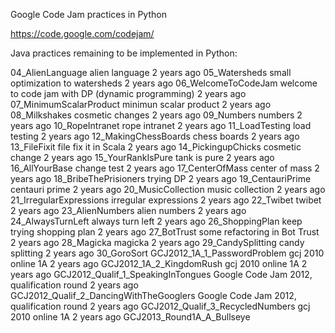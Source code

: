 Google Code Jam practices in Python

https://code.google.com/codejam/


Java practices remaining to be implemented in Python:

04_AlienLanguage	alien language	2 years ago
05_Watersheds	small optimization to watersheds	2 years ago
06_WelcomeToCodeJam	welcome to code jam with DP (dynamic programming)	2 years ago
07_MinimumScalarProduct	minimun scalar product	2 years ago
08_Milkshakes	cosmetic changes	2 years ago
09_Numbers	numbers	2 years ago
10_RopeIntranet	rope intranet	2 years ago
11_LoadTesting	load testing	2 years ago
12_MakingChessBoards	chess boards	2 years ago
13_FileFixit	file fix it in Scala	2 years ago
14_PickingupChicks	cosmetic change	2 years ago
15_YourRankIsPure	tank is pure	2 years ago
16_AllYourBase	change test	2 years ago
17_CenterOfMass	center of mass	2 years ago
18_BribeThePrisioners	trying DP	2 years ago
19_CentauriPrime	centauri prime	2 years ago
20_MusicCollection	music collection	2 years ago
21_IrregularExpressions	irregular expressions	2 years ago
22_Twibet	twibet	2 years ago
23_AlienNumbers	alien numbers	2 years ago
24_AlwaysTurnLeft	always turn left	2 years ago
26_ShoppingPlan	keep trying shopping plan	2 years ago
27_BotTrust	some refactoring in Bot Trust	2 years ago
28_Magicka	magicka	2 years ago
29_CandySplitting	candy splitting	2 years ago
30_GoroSort
GCJ2012_1A_1_PasswordProblem	gcj 2010 online 1A	2 years ago
GCJ2012_1A_2_KingdomRush	gcj 2010 online 1A	2 years ago
GCJ2012_Qualif_1_SpeakingInTongues	Google Code Jam 2012, qualification round	2 years ago
GCJ2012_Qualif_2_DancingWithTheGooglers	Google Code Jam 2012, qualification round	2 years ago
GCJ2012_Qualif_3_RecycledNumbers	gcj 2010 online 1A	2 years ago
GCJ2013_Round1A_A_Bullseye
